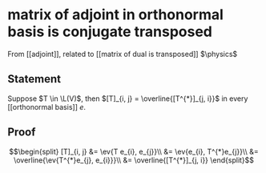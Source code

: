 # matrix of adjoint in orthonormal basis is conjugate transposed
From [[adjoint]], related to [[matrix of dual is transposed]]
$\physics$
## Statement
Suppose $T \in \L(V)$, then $[T]_{i, j} = \overline{[T^{*}]_{j, i}}$ in every [[orthonormal basis]] $e$.

## Proof
$$\begin{split}
[T]_{i, j} &= \ev{T e_{i}, e_{j}}\\
&= \ev{e_{i}, T^{*}e_{j}}\\
&= \overline{\ev{T^{*}e_{j}, e_{i}}}\\
&= \overline{[T^{*}]_{j, i}}
\end{split}$$